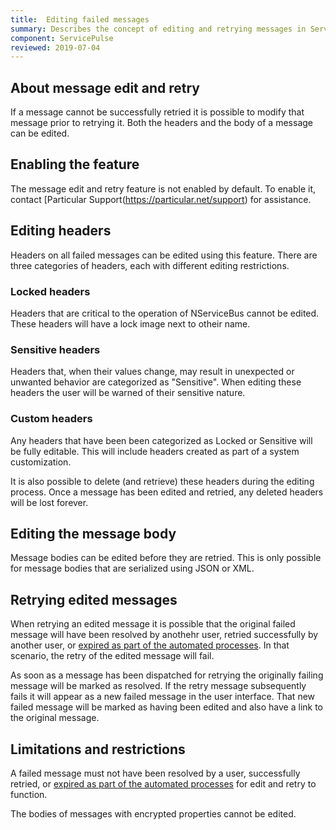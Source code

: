 ```yaml
---
title:  Editing failed messages
summary: Describes the concept of editing and retrying messages in ServicePulse
component: ServicePulse
reviewed: 2019-07-04
---
```

## About message edit and retry

If a message cannot be successfully retried it is possible to modify that message prior to retrying it. Both the headers and the body of a message can be edited.

## Enabling the feature

The message edit and retry feature is not enabled by default. To enable it, contact [Particular Support(https://particular.net/support) for assistance.

## Editing headers

Headers on all failed messages can be edited using this feature. There are three categories of headers, each with different editing restrictions.

### Locked headers

Headers that are critical to the operation of NServiceBus cannot be edited. These headers will have a lock image next to otheir name.

### Sensitive headers

Headers that, when their values change, may result in unexpected or unwanted behavior are categorized as "Sensitive". When editing these headers the user will be warned of their sensitive nature.

### Custom headers

Any headers that have been been categorized as Locked or Sensitive will be fully editable. This will include headers created as part of a system customization.

It is also possible to delete (and retrieve) these headers during the editing process. Once a message has been edited and retried, any deleted headers will be lost forever.

## Editing the message body

Message bodies can be edited before they are retried. This is only possible for message bodies that are serialized using JSON or XML. 

## Retrying edited messages

When retrying an edited message it is possible that the original failed message will have been resolved by anothehr user, retried successfully by another user, or [expired as part of the automated processes](/servicecontrol/how-purge-expired-data.md). In that scenario, the retry of the edited message will fail.

As soon as a message has been dispatched for retrying the originally failing message will be marked as resolved. If the retry message subsequently fails it will appear as a new failed message in the user interface. That new failed message will be marked as having been edited and also have a link to the original message.


## Limitations and restrictions

A failed message must not have been resolved by a user, successfully retried, or [expired as part of the automated processes](/servicecontrol/how-purge-expired-dat.md) for edit and retry to function.

The bodies of messages with encrypted properties cannot be edited.